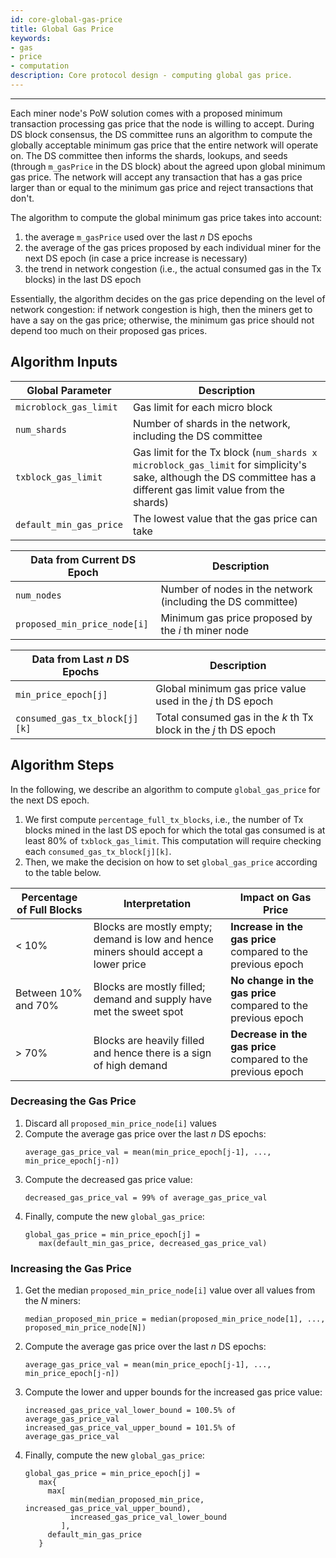 ```yaml
---
id: core-global-gas-price
title: Global Gas Price
keywords: 
- gas 
- price
- computation
description: Core protocol design - computing global gas price.
---
```


---
Each miner node's PoW solution comes with a proposed minimum transaction processing gas price that the node is willing to accept. During DS block consensus, the DS committee runs an algorithm to compute the globally acceptable minimum gas price that the entire network will operate on. The DS committee then informs the shards, lookups, and seeds (through `m_gasPrice` in the DS block) about the agreed upon global minimum gas price. The network will accept any transaction that has a gas price larger than or equal to the minimum gas price and reject transactions that don't.

The algorithm to compute the global minimum gas price takes into account:

1. the average `m_gasPrice` used over the last _n_ DS epochs
1. the average of the gas prices proposed by each individual miner for the next DS epoch (in case a price increase is necessary)
1. the trend in network congestion (i.e., the actual consumed gas in the Tx blocks) in the last DS epoch

Essentially, the algorithm decides on the gas price depending on the level of network congestion: if network congestion is high, then the miners
get to have a say on the gas price; otherwise, the minimum gas price should not depend too much on their proposed gas prices.

## Algorithm Inputs

| Global Parameter       | Description                                                 |
|------------------------|-------------------------------------------------------------|
| `microblock_gas_limit` | Gas limit for each micro block                              |
| `num_shards`           | Number of shards in the network, including the DS committee |
| `txblock_gas_limit`    | Gas limit for the Tx block (`num_shards x microblock_gas_limit` for simplicity's sake, although the DS committee has a different gas limit value from the shards) |
| `default_min_gas_price` | The lowest value that the gas price can take               |

| Data from Current DS Epoch   | Description                                                 |
|------------------------------|-------------------------------------------------------------|
| `num_nodes`                  | Number of nodes in the network (including the DS committee) |
| `proposed_min_price_node[i]` | Minimum gas price proposed by the _i_ th miner node         |
 
| Data from Last _n_ DS Epochs | Description                                                       |
|-------------------------------|------------------------------------------------------------------|
| `min_price_epoch[j]`          | Global minimum gas price value used in the _j_ th DS epoch       |
| `consumed_gas_tx_block[j][k]` | Total consumed gas in the _k_ th Tx block in the _j_ th DS epoch |

## Algorithm Steps

In the following, we describe an algorithm to compute `global_gas_price` for the next DS epoch.

1. We first compute `percentage_full_tx_blocks`, i.e., the number of Tx blocks mined in the last DS epoch for which the total gas consumed is at least 80% of `txblock_gas_limit`. This computation will require checking each `consumed_gas_tx_block[j][k]`.
1. Then, we make the decision on how to set `global_gas_price` according to the table below.

| Percentage of Full Blocks  | Interpretation                                                                      | Impact on Gas Price      |
|----------------------------|-------------------------------------------------------------------------------------|-------------|
| < 10%                      | Blocks are mostly empty; demand is low and hence miners should accept a lower price | **Increase in the gas price** compared to the previous epoch
| Between 10% and 70%        | Blocks are mostly filled; demand and supply have met the sweet spot                 | **No change in the gas price** compared to the previous epoch
| > 70%                      | Blocks are heavily filled and hence there is a sign of high demand                  | **Decrease in the gas price** compared to the previous epoch

### Decreasing the Gas Price

1. Discard all `proposed_min_price_node[i]` values
1. Compute the average gas price over the last _n_ DS epochs:
   ```
   average_gas_price_val = mean(min_price_epoch[j-1], ..., min_price_epoch[j-n])
   ```
1. Compute the decreased gas price value:
   ```
   decreased_gas_price_val = 99% of average_gas_price_val
   ```
1. Finally, compute the new `global_gas_price`:
   ```
   global_gas_price = min_price_epoch[j] =
      max(default_min_gas_price, decreased_gas_price_val)
   ```

### Increasing the Gas Price

1. Get the median `proposed_min_price_node[i]` value over all values from the _N_ miners:
   ```
   median_proposed_min_price = median(proposed_min_price_node[1], ..., proposed_min_price_node[N])
   ```
1. Compute the average gas price over the last _n_ DS epochs:
   ```
   average_gas_price_val = mean(min_price_epoch[j-1], ..., min_price_epoch[j-n])
   ```
1. Compute the lower and upper bounds for the increased gas price value:
   ```
   increased_gas_price_val_lower_bound = 100.5% of average_gas_price_val
   increased_gas_price_val_upper_bound = 101.5% of average_gas_price_val
   ```
1. Finally, compute the new `global_gas_price`:
   ```
   global_gas_price = min_price_epoch[j] =
      max{
      	max[
      	     min(median_proposed_min_price, increased_gas_price_val_upper_bound),
      	     increased_gas_price_val_lower_bound
      	   ],
      	default_min_gas_price
      }
   ```
